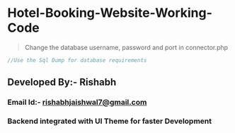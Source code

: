 # Hotel-Booking-Website-Working-Code

>Change the database username, password and port in connector.php

```php
//Use the Sql Dump for database requirements

```

## Developed By:- Rishabh
### Email Id:- rishabhjaishwal7@gmail.com

### Backend integrated with UI Theme for faster Development 
 